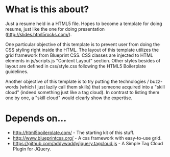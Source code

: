 # What is this about?

Just a resume held in a HTML5 file. Hopes to become a template for doing resume, just like the one for doing presentation (http://slides.html5rocks.com/).

One particular objective of this template is to prevent user from doing the CSS styling right inside the HTML. The layout of this template utilizes the grid framework from Blueprint CSS. CSS classes are injected to HTML elements in js/scripts.js "Content Layout" section. Other styles besides of layout are defined in css/style.css following the HTML5 Boilerplate guidelines.

Another objective of this template is to try putting the technologies / buzz-words (which I just lazily call them skills) that someone acquired into a "skill cloud" (indeed something just like a tag cloud). In contrast to listing them one by one, a "skill cloud" would clearly show the expertise.


# Depends on...

* http://html5boilerplate.com/ - The starting kit of this stuff.
* http://www.blueprintcss.org/ - A css framework with easy-to-use grid.
* https://github.com/addywaddy/jquery.tagcloud.js - A Simple Tag Cloud Plugin for JQuery.
